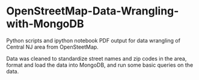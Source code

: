 # OpenStreetMap-Data-Wrangling-with-MongoDB

Python scripts and ipython notebook PDF output for data wrangling of Central NJ area from OpenSteetMap. 

Data was cleaned to standardize street names and zip codes in the area, format and load the data into MongoDB, and run some basic queries on the data. 
